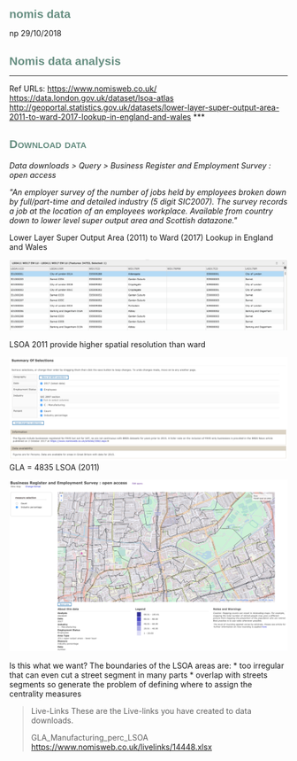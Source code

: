 nomis data
================
np
29/10/2018

<style>
  h1, h2, h3, h4, h5, h6{
    color: #668e81;
    font-family: "arial narrow", helvetica;
  }
  h1, h2{
    font-size: 150%
  }
  h2{
    font-variant: small-caps
  }
</style>
Nomis data analysis
===================

------------------------------------------------------------------------

Ref URLs: <https://www.nomisweb.co.uk/>
<https://data.london.gov.uk/dataset/lsoa-atlas>
<http://geoportal.statistics.gov.uk/datasets/lower-layer-super-output-area-2011-to-ward-2017-lookup-in-england-and-wales>
\*\*\*

Download data
-------------

*Data downloads &gt; Query &gt; Business Register and Employment Survey : open access*

*"An employer survey of the number of jobs held by employees broken down by full/part-time and detailed industry (5 digit SIC2007). The survey records a job at the location of an employees workplace. Available from country down to lower level super output area and Scottish datazone."*

Lower Layer Super Output Area (2011) to Ward (2017) Lookup in England and Wales

<img src="lsoa_ward.png" width="1000px" />

LSOA 2011 provide higher spatial resolution than ward

<img src="summ_nomis.png" width="1000px" /> GLA = 4835 LSOA (2011)

<img src="map_nomis.png" width="1000px" />

Is this what we want?
The boundaries of the LSOA areas are:
\* too irregular that can even cut a street segment in many parts \* overlap with streets segments so generate the problem of defining where to assign the centrality measures

> Live-Links These are the Live-links you have created to data downloads.
>
> GLA\_Manufacturing\_perc\_LSOA <https://www.nomisweb.co.uk/livelinks/14448.xlsx>
